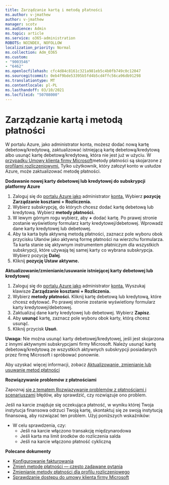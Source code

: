 ```yaml
---
title: Zarządzanie kartą i metodą płatności
ms.author: v-jmathew
author: v-jmathew
manager: scotv
ms.audience: Admin
ms.topic: article
ms.service: o365-administration
ROBOTS: NOINDEX, NOFOLLOW
localization_priority: Normal
ms.collection: Adm_O365
ms.custom:
- "9003546"
- "6462"
ms.openlocfilehash: cfc4d84c8161c321a981eb5c4b0fb749c0c12047
ms.sourcegitcommit: 0eb4f9bde53395b5fd4b5cd4ffc56ca96db91298
ms.translationtype: MT
ms.contentlocale: pl-PL
ms.lasthandoff: 03/10/2021
ms.locfileid: "50708000"
---
```

# <a name="manage-card-and-payment-method"></a>Zarządzanie kartą i metodą płatności

W portalu Azure, jako administrator konta, możesz dodać nową kartę debetową/kredytową, zaktualizować istniejącą kartę debetową/kredytową albo usunąć kartę debetową/kredytową, która nie jest już w użyciu. W [przypadku Umowy klienta firmy Microsoft](https://docs.microsoft.com/azure/billing/billing-how-to-change-credit-card?WT.mc_id=Portal-Microsoft_Azure_Support#check-access-to-a-microsoft-customer-agreement)metody płatności są skojarzone z [profilami rozliczeniowymi.](https://docs.microsoft.com/azure/billing/billing-how-to-change-credit-card?WT.mc_id=Portal-Microsoft_Azure_Support#change-payment-method-for-a-billing-profile) Tylko użytkownik, który załozył konto w usłudze Azure, może zaktualizować metodę płatności.

**Dodawanie nowej karty debetowej lub kredytowej do subskrypcji platformy Azure**

1. Zaloguj się do [portalu Azure jako](https://ms.portal.azure.com/) administrator [konta.](https://docs.microsoft.com/azure/cost-management-billing/manage/billing-subscription-transfer?WT.mc_id=Portal-Microsoft_Azure_Support#whoisaa) Wybierz **pozycję Zarządzanie kosztami + Rozliczenia.**
2. Wybierz subskrypcję, do których chcesz dodać kartę debetową lub kredytową. Wybierz **metody płatności.**
3. W lewym górnym rogu wybierz, aby **+** dodać kartę. Po prawej stronie zostanie wyświetlony formularz karty kredytowej/debetowej. Wprowadź dane karty kredytowej lub debetowej.
4. Aby ta karta była aktywną metodą płatności, zaznacz pole wyboru obok przycisku Ułanów jako aktywną formę płatności na wierzchu formularza.  Ta karta stanie się aktywnym instrumentem płatniczym dla wszystkich subskrypcji, które używają tej samej karty co wybrana subskrypcja. Wybierz pozycję **Dalej**.
5. Kliknij **pozycję Ustaw aktywne.** 
 
**Aktualizowanie/zmienianie/usuwanie istniejącej karty debetowej lub kredytowej**

1.  Zaloguj się do [portalu Azure jako](https://portal.azure.com/) administrator [konta.](https://docs.microsoft.com/azure/billing/billing-subscription-transfer?WT.mc_id=Portal-Microsoft_Azure_Support#whoisaa) Wyszukaj klawisze **Zarządzanie kosztami + Rozliczenia.**
2.  Wybierz **metody płatności.** Kliknij kartę debetową lub kredytową, które chcesz edytować. Po prawej stronie zostanie wyświetlony formularz karty kredytowej/debetowej.
3.  Zaktualizuj dane karty kredytowej lub debetowej. Wybierz **Zapisz**.
4.  Aby **usunąć** kartę, zaznacz pole wyboru obok karty, którą chcesz usunąć.
5.  Kliknij przycisk **Usuń**.

**Uwaga:** Nie można usunąć karty debetowej/kredytowej, jeśli jest skojarzona z innymi aktywnymi subskrypcjami firmy Microsoft. Należy usunąć kartę debetową/kredytową ze wszystkich aktywnych subskrypcji posiadanych przez firmę Microsoft i spróbować ponownie.

Aby uzyskać więcej informacji, zobacz [Aktualizowanie, zmienianie lub usuwanie metod płatności](https://docs.microsoft.com/azure/billing/billing-how-to-change-credit-card?WT.mc_id=Portal-Microsoft_Azure_Support)

**Rozwiązywanie problemów z płatnościami**

Zapoznaj [się z tematem Rozwiązywanie problemów z płatnościami i scenariuszami](https://docs.microsoft.com/azure/cost-management-billing/manage/billing-troubleshoot-azure-payment-issues) błędów, aby sprawdzić, czy rozwiązuje ono problem.

Jeśli na karcie znajduje się oczekująca płatność, w wyniku której Twoja instytucja  finansowa odrzuci Twoją kartę, skontaktuj się ze swoją instytucją finansową, aby rozwiązać ten problem. Użyj poniższych wskaźników:

- W celu sprawdzenia, czy: 
    - Jeśli na karcie włączono transakcję międzynarodowa
    - Jeśli karta ma limit środków do rozliczenia salda
    - Jeśli na karcie włączono płatność cykliczną

**Polecane dokumenty**

- [Konfigurowanie fakturowania](https://docs.microsoft.com/azure/cost-management-billing/manage/pay-by-invoice)
- [Zmień metodę płatności — często zadawane pytania](https://docs.microsoft.com/azure/cost-management-billing/manage/change-credit-card?WT.mc_id=Portal-Microsoft_Azure_Support#frequently-asked-questions)
- [Zmienianie metody płatności dla profilu rozliczeniowego](https://docs.microsoft.com/azure/cost-management-billing/manage/change-credit-card?WT.mc_id=Portal-Microsoft_Azure_Support#change-payment-method-for-a-billing-profile)
- [Sprawdzanie dostępu do umowy klienta firmy Microsoft](https://docs.microsoft.com/azure/cost-management-billing/manage/change-credit-card?WT.mc_id=Portal-Microsoft_Azure_Support#check-access-to-a-microsoft-customer-agreement)
